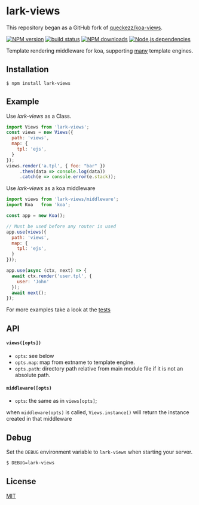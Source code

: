 # lark-views

This repository began as a GitHub fork of [queckezz/koa-views](https://github.com/queckezz/koa-views).


[![NPM version][npm-image]][npm-url]
[![build status][travis-image]][travis-url]
[![NPM downloads][downloads-image]][npm-url]
[![Node.js dependencies][david-image]][david-url]

Template rendering middleware for koa, supporting [many](https://github.com/tj/consolidate.js#supported-template-engines) template engines.

## Installation

```
$ npm install lark-views
```

## Example

Use _lark-views_ as a Class.

```js
import Views from 'lark-views';
const views = new Views({
  path: 'views',
  map: {
    tpl: 'ejs',
  }
});
views.render('a.tpl', { foo: "bar" })
     .then(data => console.log(data))
     .catch(e => console.error(e.stack));
```

Use _lark-views_ as a koa middleware

```js
import views from 'lark-views/middleware';
import Koa   from 'koa';

const app = new Koa();

// Must be used before any router is used
app.use(views({
  path: 'views',
  map: {
    tpl: 'ejs',
  }
}));

app.use(async (ctx, next) => {
  await ctx.render('user.tpl', {
    user: 'John'
  });
  await next();
});
```

For more examples take a look at the [tests](./test/index.js)

## API

#### `views([opts])`

* `opts`: see below
* `opts.map`: map from extname to template engine.
* `opts.path`: directory path relative from main module file if it is not an absolute path.

#### `middleware([opts)`
* `opts`: the same as in `views[opts]`;

when `middleware(opts)` is called, `Views.instance()` will return the instance created in that middleware

## Debug

Set the `DEBUG` environment variable to `lark-views` when starting your server.

```bash
$ DEBUG=lark-views
```

## License

[MIT](./license)

[npm-image]: https://img.shields.io/npm/v/lark-views.svg?style=flat-square
[npm-url]: https://npmjs.org/package/lark-views
[travis-image]: https://img.shields.io/travis/larkjs/lark-views/master.svg?style=flat-square
[travis-url]: https://travis-ci.org/larkjs/lark-views
[downloads-image]: https://img.shields.io/npm/dm/lark-views.svg?style=flat-square
[david-image]: https://img.shields.io/david/larkjs/lark-views.svg?style=flat-square
[david-url]: https://david-dm.org/larkjs/lark-views
